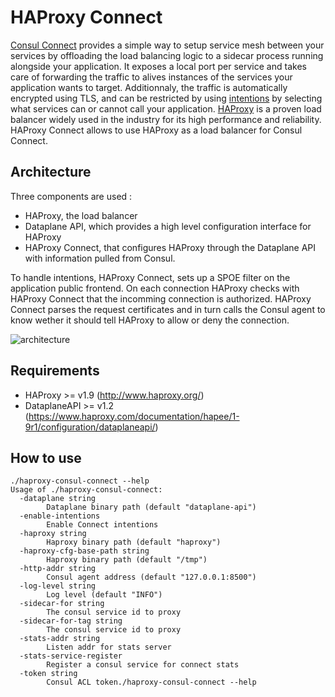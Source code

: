 # HAProxy Connect

[Consul Connect](https://www.consul.io/docs/connect/index.html) provides a simple way to setup service mesh between your services by offloading the load balancing logic to a sidecar process running alongside your application. It exposes a local port per service and takes care of forwarding the traffic to alives instances of the services your application wants to target. Additionnaly, the traffic is automatically encrypted using TLS, and can be restricted by using [intentions](https://www.consul.io/docs/connect/intentions.html) by selecting what services can or cannot call your application.
[HAProxy](https://www.haproxy.org) is a proven load balancer widely used in the industry for its high performance and reliability.
HAProxy Connect allows to use HAProxy as a load balancer for Consul Connect.

## Architecture

Three components are used :
* HAProxy, the load balancer
* Dataplane API, which provides a high level configuration interface for HAProxy
* HAProxy Connect, that configures HAProxy through the Dataplane API with information pulled from Consul.

To handle intentions, HAProxy Connect, sets up a SPOE filter on the application public frontend. On each connection HAProxy checks with HAProxy Connect that the incomming connection is authorized. HAProxy Connect parses the request certificates and in turn calls the Consul agent to know wether it should tell HAProxy to allow or deny the connection.

![architecture](https://github.com/criteo/haproxy-consul-connect/blob/master/docs/architecture.png)

## Requirements

* HAProxy >= v1.9 (http://www.haproxy.org/)
* DataplaneAPI >= v1.2 (https://www.haproxy.com/documentation/hapee/1-9r1/configuration/dataplaneapi/)

## How to use

```
./haproxy-consul-connect --help
Usage of ./haproxy-consul-connect:
  -dataplane string
    	Dataplane binary path (default "dataplane-api")
  -enable-intentions
    	Enable Connect intentions
  -haproxy string
    	Haproxy binary path (default "haproxy")
  -haproxy-cfg-base-path string
    	Haproxy binary path (default "/tmp")
  -http-addr string
    	Consul agent address (default "127.0.0.1:8500")
  -log-level string
    	Log level (default "INFO")
  -sidecar-for string
    	The consul service id to proxy
  -sidecar-for-tag string
    	The consul service id to proxy
  -stats-addr string
    	Listen addr for stats server
  -stats-service-register
    	Register a consul service for connect stats
  -token string
    	Consul ACL token./haproxy-consul-connect --help
```
